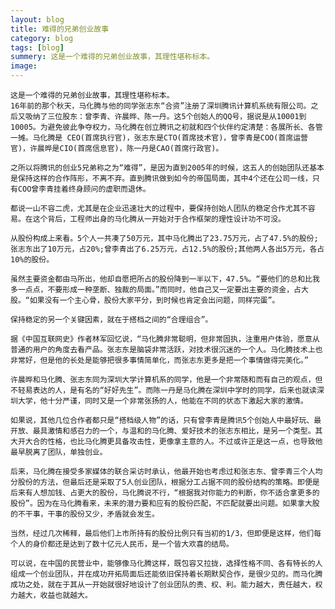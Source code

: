 ```yaml
---
layout: blog
title: 难得的兄弟创业故事
category: blog
tags: [blog]  
summery: 这是一个难得的兄弟创业故事，其理性堪称标本。
image: 
---
```

    这是一个难得的兄弟创业故事，其理性堪称标本。
    16年前的那个秋天，马化腾与他的同学张志东“合资”注册了深圳腾讯计算机系统有限公司。之后又吸纳了三位股东：曾李青、许晨晔、陈一丹。这5个创始人的QQ号，据说是从10001到10005。为避免彼此争夺权力，马化腾在创立腾讯之初就和四个伙伴约定清楚：各展所长、各管一摊。马化腾是 CEO(首席执行官)，张志东是CTO(首席技术官)，曾李青是COO(首席运营官)，许晨晔是CIO(首席信息官)，陈一丹是CAO(首席行政官)。

    之所以将腾讯的创业5兄弟称之为“难得”，是因为直到2005年的时候，这五人的创始团队还基本是保持这样的合作阵形，不离不弃。直到腾讯做到如今的帝国局面，其中4个还在公司一线，只有COO曾李青挂着终身顾问的虚职而退休。

    都说一山不容二虎，尤其是在企业迅速壮大的过程中，要保持创始人团队的稳定合作尤其不容易。在这个背后，工程师出身的马化腾从一开始对于合作框架的理性设计功不可没。

    从股份构成上来看。5个人一共凑了50万元，其中马化腾出了23.75万元，占了47.5%的股份;张志东出了10万元，占20%;曾李青出了6.25万元，占12.5%的股份;其他两人各出5万元，各占10%的股份。

    虽然主要资金都由马所出，他却自愿把所占的股份降到一半以下，47.5%。“要他们的总和比我多一点点，不要形成一种垄断、独裁的局面。”而同时，他自己又一定要出主要的资金，占大股。“如果没有一个主心骨，股份大家平分，到时候也肯定会出问题，同样完蛋”。

    保持稳定的另一个关键因素，就在于搭档之间的“合理组合”。

    据《中国互联网史》作者林军回忆说，“马化腾非常聪明，但非常固执，注重用户体验，愿意从普通的用户的角度去看产品。张志东是脑袋非常活跃，对技术很沉迷的一个人。马化腾技术上也非常好，但是他的长处是能够把很多事情简单化，而张志东更多是把一个事情做得完美化。”

    许晨晔和马化腾、张志东同为深圳大学计算机系的同学，他是一个非常随和而有自己的观点，但不轻易表达的人，是有名的“好好先生”。而陈一丹是马化腾在深圳中学时的同学，后来也就读深圳大学，他十分严谨，同时又是一个非常张扬的人，他能在不同的状态下激起大家的激情。

    如果说，其他几位合作者都只是“搭档级人物”的话，只有曾李青是腾讯5个创始人中最好玩、最开放、最具激情和感召力的一个，与温和的马化腾、爱好技术的张志东相比，是另一个类型。其大开大合的性格，也比马化腾更具备攻击性，更像拿主意的人。不过或许正是这一点，也导致他最早脱离了团队，单独创业。

    后来，马化腾在接受多家媒体的联合采访时承认，他最开始也考虑过和张志东、曾李青三个人均分股份的方法，但最后还是采取了5人创业团队，根据分工占据不同的股份结构的策略。即便是后来有人想加钱、占更大的股份，马化腾说不行，“根据我对你能力的判断，你不适合拿更多的股份”。因为在马化腾看来，未来的潜力要和应有的股份匹配，不匹配就要出问题。如果拿大股的不干事，干事的股份又少，矛盾就会发生。

    当然，经过几次稀释，最后他们上市所持有的股份比例只有当初的1/3，但即便是这样，他们每个人的身价都还是达到了数十亿元人民币，是一个皆大欢喜的结局。

    可以说，在中国的民营业中，能够像马化腾这样，既包容又拉拢，选择性格不同、各有特长的人组成一个创业团队，并在成功开拓局面后还能依旧保持着长期默契合作，是很少见的。而马化腾成功之处，就在于其从一开始就很好地设计了创业团队的责、权、利。能力越大，责任越大，权力越大，收益也就越大。